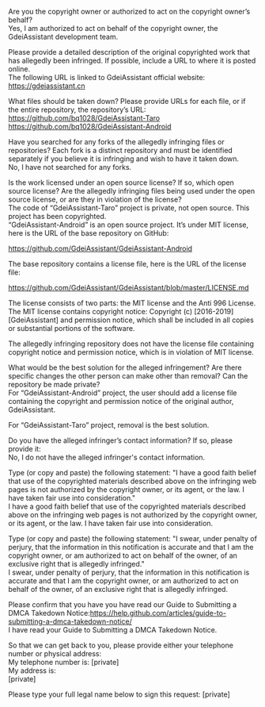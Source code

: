 Are you the copyright owner or authorized to act on the copyright owner’s behalf?   
Yes, I am authorized to act on behalf of the copyright owner, the GdeiAssistant development team. 


Please provide a detailed description of the original copyrighted work that has allegedly been infringed. If possible, include a URL to where it is posted online.   
The following URL is linked to GdeiAssistant official website:   
https://gdeiassistant.cn


What files should be taken down? Please provide URLs for each file, or if the entire repository, the repository’s URL:   
https://github.com/bq1028/GdeiAssistant-Taro   
https://github.com/bq1028/GdeiAssistant-Android 


Have you searched for any forks of the allegedly infringing files or repositories? Each fork is a distinct repository and must be identified separately if you believe it is infringing and wish to have it taken down.   
No, I have not searched for any forks. 


Is the work licensed under an open source license? If so, which open source license? Are the allegedly infringing files being used under the open source license, or are they in violation of the license?   
The code of “GdeiAssistant-Taro” project is private, not open source. This project has been copyrighted.  
“GdeiAssistant-Android” is an open source project. It’s under MIT license, here is the URL of the base repository on GitHub:

https://github.com/GdeiAssistant/GdeiAssistant-Android 

The base repository contains a license file, here is the URL of the license file:

https://github.com/GdeiAssistant/GdeiAssistant/blob/master/LICENSE.md

The license consists of two parts: the MIT license and the Anti 996 License. The MIT license contains copyright notice: Copyright (c) [2016-2019] [GdeiAssistant] and permission notice, which shall be included in all copies or substantial portions of the software.

The allegedly infringing repository does not have the license file containing copyright notice and permission notice, which is in violation of MIT license.


What would be the best solution for the alleged infringement? Are there specific changes the other person can make other than removal? Can the repository be made private?   
For “GdeiAssistant-Android” project, the user should add a license file containing the copyright and permission notice of the original author, GdeiAssistant.

For “GdeiAssistant-Taro” project, removal is the best solution.


Do you have the alleged infringer’s contact information? If so, please provide it:   
No, I do not have the alleged infringer's contact information. 


Type (or copy and paste) the following statement: "I have a good faith belief that use of the copyrighted materials described above on the infringing web pages is not authorized by the copyright owner, or its agent, or the law. I have taken fair use into consideration."   
I have a good faith belief that use of the copyrighted materials described above on the infringing web pages is not authorized by the copyright owner, or its agent, or the law. I have taken fair use into consideration. 


Type (or copy and paste) the following statement: "I swear, under penalty of perjury, that the information in this notification is accurate and that I am the copyright owner, or am authorized to act on behalf of the owner, of an exclusive right that is allegedly infringed."   
I swear, under penalty of perjury, that the information in this notification is accurate and that I am the copyright owner, or am authorized to act on behalf of the owner, of an exclusive right that is allegedly infringed. 


Please confirm that you have you have read our Guide to Submitting a DMCA Takedown Notice:https://help.github.com/articles/guide-to-submitting-a-dmca-takedown-notice/   
I have read your Guide to Submitting a DMCA Takedown Notice. 


So that we can get back to you, please provide either your telephone number or physical address:   
My telephone number is: [private]  
My address is:   
[private]


Please type your full legal name below to sign this request: [private]
